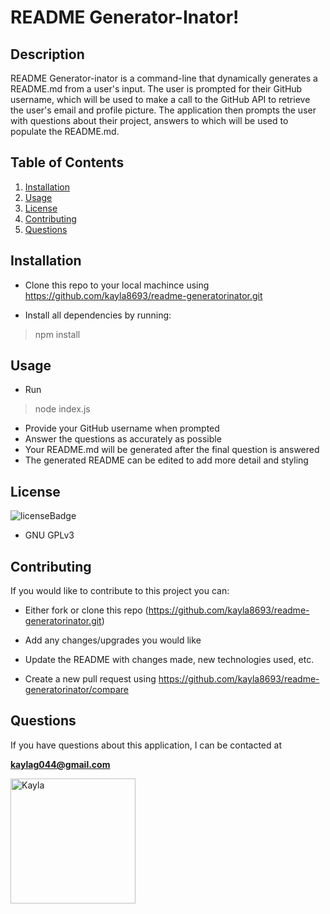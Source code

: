 
# README Generator-Inator!

## Description
README Generator-inator is a command-line that dynamically generates a README.md from a user's input. The user is prompted for their GitHub username, which will be used to make a call to the GitHub API to retrieve the user's email and profile picture. The application then prompts the user with questions about their project, answers to which will be used to populate the README.md.

## Table of Contents
1. [Installation](#installation)
2. [Usage](#usage)
3. [License](#license)
4. [Contributing](#contributing)
5. [Questions](#questions)

## Installation
<p id='installation'></p>

- Clone this repo to your local machince using https://github.com/kayla8693/readme-generatorinator.git

- Install all dependencies by running:

>npm install

## Usage
<p id='usage'></p>

- Run

>node index.js

- Provide your GitHub username when prompted
- Answer the questions as accurately as possible
- Your README.md will be generated after the final question is answered
- The generated README can be edited to add more detail and styling

## License
<p id='license'></p>
<img alt='licenseBadge' src='https://img.shields.io/badge/License-MIT License-BLUE'>

- GNU GPLv3

## Contributing
<p id='contributing'></p>

If you would like to contribute to this project you can:

- Either fork or clone this repo (https://github.com/kayla8693/readme-generatorinator.git)

- Add any changes/upgrades you would like

- Update the README with changes made, new technologies used, etc.

- Create a new pull request using https://github.com/kayla8693/readme-generatorinator/compare

## Questions
<p id='questions'></p>
If you have questions about this application, I can be contacted at 

**kaylag044@gmail.com**

<img src="https://avatars3.githubusercontent.com/u/56415756?v=4" alt="Kayla" style='width: 200px; height: 200px;'>

